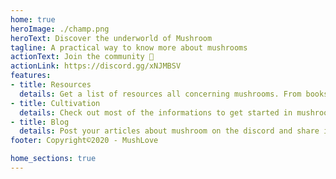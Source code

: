```yaml
---
home: true
heroImage: ./champ.png
heroText: Discover the underworld of Mushroom
tagline: A practical way to know more about mushrooms
actionText: Join the community 🥰
actionLink: https://discord.gg/xNJMBSV
features:
- title: Resources
  details: Get a list of resources all concerning mushrooms. From books to youtube videos
- title: Cultivation
  details: Check out most of the informations to get started in mushroom cultivation
- title: Blog
  details: Post your articles about mushroom on the discord and share it with the community !
footer: Copyright©2020 - MushLove

home_sections: true
---
```


<HomeSections/>

